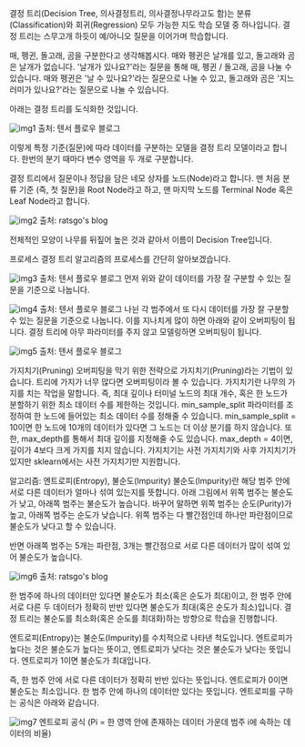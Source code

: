결정 트리(Decision Tree, 의사결정트리, 의사결정나무라고도 함)는 분류(Classification)와 회귀(Regression) 모두 가능한 지도 학습 모델 중 하나입니다.
결정 트리는 스무고개 하듯이 예/아니오 질문을 이어가며 학습합니다.

매, 펭귄, 돌고래, 곰을 구분한다고 생각해봅시다.
매와 펭귄은 날개를 있고, 돌고래와 곰은 날개가 없습니다. 
'날개가 있나요?'라는 질문을 통해 매, 펭귄 / 돌고래, 곰을 나눌 수 있습니다. 
매와 펭귄은 '날 수 있나요?'라는 질문으로 나눌 수 있고, 돌고래와 곰은 '지느러미가 있나요?'라는 질문으로 나눌 수 있습니다. 

아래는 결정 트리를 도식화한 것입니다.

![img1](https://img1.daumcdn.net/thumb/R1280x0/?scode=mtistory2&fname=https%3A%2F%2Fblog.kakaocdn.net%2Fdn%2FwlH1u%2FbtqwWZI9Xen%2FkFJDjGSFJAPxhyatC3Xhs0%2Fimg.png)
출처: 텐서 플로우 블로그

이렇게 특정 기준(질문)에 따라 데이터를 구분하는 모델을 결정 트리 모델이라고 합니다. 
한번의 분기 때마다 변수 영역을 두 개로 구분합니다. 

결정 트리에서 질문이나 정답을 담은 네모 상자를 노드(Node)라고 합니다. 
맨 처음 분류 기준 (즉, 첫 질문)을 Root Node라고 하고, 맨 마지막 노드를 Terminal Node 혹은 Leaf Node라고 합니다.

![img2](https://img1.daumcdn.net/thumb/R1280x0/?scode=mtistory2&fname=https%3A%2F%2Fblog.kakaocdn.net%2Fdn%2F96F6N%2FbtqwVglgV2S%2FYTCytd7Z2egbnbJM29MJv1%2Fimg.png)
출처: ratsgo's blog

전체적인 모양이 나무를 뒤짚어 높은 것과 같아서 이름이 Decision Tree입니다.

프로세스
결정 트리 알고리즘의 프로세스를 간단히 알아보겠습니다.

![img3](https://img1.daumcdn.net/thumb/R1280x0/?scode=mtistory2&fname=https%3A%2F%2Fblog.kakaocdn.net%2Fdn%2FbGlghI%2FbtqwYFXZzCu%2F0g4cMFuumUkKDYmDfkMdu0%2Fimg.png)
출처: 텐서 플로우 블로그
먼저 위와 같이 데이터를 가장 잘 구분할 수 있는 질문을 기준으로 나눕니다. 

![img4](https://img1.daumcdn.net/thumb/R1280x0/?scode=mtistory2&fname=https%3A%2F%2Fblog.kakaocdn.net%2Fdn%2FbJSlvg%2FbtqwXHvdrPJ%2FZhikSUKx3SmuYZSz6NGZL1%2Fimg.png)
출처: 텐서 플로우 블로그
나뉜 각 범주에서 또 다시 데이터를 가장 잘 구분할 수 있는 질문을 기준으로 나눕니다. 이를 지나치게 많이 하면 아래와 같이 오버피팅이 됩니다. 결정 트리에 아무 파라미터를 주지 않고 모델링하면 오버피팅이 됩니다. 

![img5](https://img1.daumcdn.net/thumb/R1280x0/?scode=mtistory2&fname=https%3A%2F%2Fblog.kakaocdn.net%2Fdn%2FbUvjhU%2FbtqwYiIK85s%2FoQ3KuTZVk6CgSAQI0VkwW1%2Fimg.png)
출처: 텐서 플로우 블로그

가지치기(Pruning)
오버피팅을 막기 위한 전략으로 가지치기(Pruning)라는 기법이 있습니다. 트리에 가지가 너무 많다면 오버피팅이라 볼 수 있습니다. 가지치기란 나무의 가지를 치는 작업을 말합니다. 즉, 최대 깊이나 터미널 노드의 최대 개수, 혹은 한 노드가 분할하기 위한 최소 데이터 수를 제한하는 것입니다. min_sample_split 파라미터를 조정하여 한 노드에 들어있는 최소 데이터 수를 정해줄 수 있습니다. min_sample_split = 10이면 한 노드에 10개의 데이터가 있다면 그 노드는 더 이상 분기를 하지 않습니다. 또한, max_depth를 통해서 최대 깊이를 지정해줄 수도 있습니다. max_depth = 4이면, 깊이가 4보다 크게 가지를 치지 않습니다. 가지치기는 사전 가지치기와 사후 가지치기가 있지만 sklearn에서는 사전 가지치기만 지원합니다.

알고리즘: 엔트로피(Entropy), 불순도(Impurity)
불순도(Impurity)란 해당 범주 안에 서로 다른 데이터가 얼마나 섞여 있는지를 뜻합니다. 
아래 그림에서 위쪽 범주는 불순도가 낮고, 아래쪽 범주는 불순도가 높습니다. 바꾸어 말하면 위쪽 범주는 순도(Purity)가 높고, 아래쪽 범주는 순도가 낮습니다. 
위쪽 범주는 다 빨간점인데 하나만 파란점이므로 불순도가 낮다고 할 수 있습니다. 

반면 아래쪽 범주는 5개는 파란점, 3개는 빨간점으로 서로 다른 데이터가 많이 섞여 있어 불순도가 높습니다.

![img6](https://img1.daumcdn.net/thumb/R1280x0/?scode=mtistory2&fname=https%3A%2F%2Fblog.kakaocdn.net%2Fdn%2FqLXhZ%2FbtqwWyZl6iV%2FUZnQbf9L5HAFzf6hFfxK71%2Fimg.png)
출처: ratsgo's blog

한 범주에 하나의 데이터만 있다면 불순도가 최소(혹은 순도가 최대)이고, 한 범주 안에 서로 다른 두 데이터가 정확히 반반 있다면 불순도가 최대(혹은 순도가 최소)입니다. 
결정 트리는 불순도를 최소화(혹은 순도를 최대화)하는 방향으로 학습을 진행합니다.

엔트로피(Entropy)는 불순도(Impurity)를 수치적으로 나타낸 척도입니다. 
엔트로피가 높다는 것은 불순도가 높다는 뜻이고, 엔트로피가 낮다는 것은 불순도가 낮다는 뜻입니다. 
엔트로피가 1이면 불순도가 최대입니다. 

즉, 한 범주 안에 서로 다른 데이터가 정확히 반반 있다는 뜻입니다. 
엔트로피가 0이면 불순도는 최소입니다. 
한 범주 안에 하나의 데이터만 있다는 뜻입니다. 엔트로피를 구하는 공식은 아래와 같습니다.

![img7](https://img1.daumcdn.net/thumb/R1280x0/?scode=mtistory2&fname=https%3A%2F%2Fblog.kakaocdn.net%2Fdn%2FpL6pO%2FbtqwVDN1V94%2FTYgn5iFrPTfgdVwZhxVKl1%2Fimg.png)
엔트로피 공식
(Pi = 한 영역 안에 존재하는 데이터 가운데 범주 i에 속하는 데이터의 비율)

